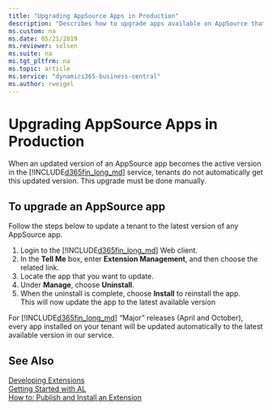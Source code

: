 ```yaml
---
title: "Upgrading AppSource Apps in Production"
description: "Describes how to upgrade apps available on AppSource that are already in running in production."
ms.custom: na
ms.date: 05/21/2019
ms.reviewer: solsen
ms.suite: na
ms.tgt_pltfrm: na
ms.topic: article
ms.service: "dynamics365-business-central"
ms.author: rweigel
---
```


# Upgrading AppSource Apps in Production
When an updated version of an AppSource app becomes the active version in the [!INCLUDE[d365fin_long_md](includes/d365fin_long_md.md)] service, tenants do not automatically get this updated version. This upgrade must be done manually. 

## To upgrade an AppSource app
Follow the steps below to update a tenant to the latest version of any AppSource app.

1. Login to the [!INCLUDE[d365fin_long_md](includes/d365fin_long_md.md)] Web client.
2. In the **Tell Me** box, enter **Extension Management**, and then choose the related link.
3. Locate the app that you want to update.
4. Under **Manage**, choose **Uninstall**.
5. When the uninstall is complete, choose **Install** to reinstall the app.  
This will now update the app to the latest available version

For [!INCLUDE[d365fin_long_md](includes/d365fin_long_md.md)] “Major” releases (April and October), every app installed on your tenant will be updated automatically to the latest available version in our service.

## See Also  
[Developing Extensions](devenv-dev-overview.md)  
[Getting Started with AL](devenv-get-started.md)  
[How to: Publish and Install an Extension](devenv-how-publish-and-install-an-extension-v2.md)  
